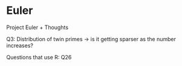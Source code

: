 # Euler
Project Euler + Thoughts

Q3:
Distribution of twin primes -> is it getting sparser as the number increases?

Questions that use R: Q26
